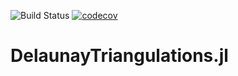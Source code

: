 ![Build Status](https://github.com/PaulMatlashewski/DelaunayTriangulations.jl/workflows/CI/badge.svg?event=push)
[![codecov](https://codecov.io/gh/PaulMatlashewski/DelaunayTriangulations.jl/branch/master/graph/badge.svg?token=9UZAQNSKFC)](https://codecov.io/gh/PaulMatlashewski/DelaunayTriangulations)
# DelaunayTriangulations.jl
